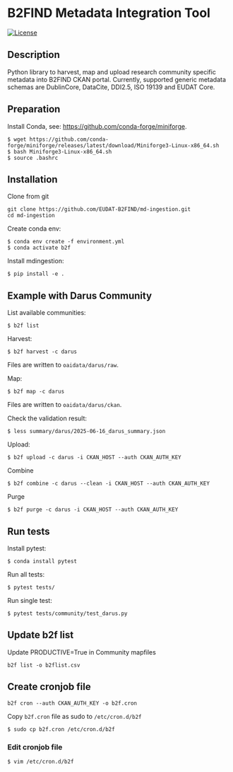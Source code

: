 # B2FIND Metadata Integration Tool

[![License](https://img.shields.io/badge/License-Apache%202.0-blue.svg)](https://opensource.org/licenses/Apache-2.0)

## Description

Python library to harvest, map and upload research community specific metadata into B2FIND CKAN portal. Currently, supported generic metadata schemas are DublinCore, DataCite, DDI2.5, ISO 19139 and EUDAT Core.

## Preparation

Install Conda, see: https://github.com/conda-forge/miniforge.
```
$ wget https://github.com/conda-forge/miniforge/releases/latest/download/Miniforge3-Linux-x86_64.sh
$ bash Miniforge3-Linux-x86_64.sh
$ source .bashrc
```

## Installation

Clone from git
```
git clone https://github.com/EUDAT-B2FIND/md-ingestion.git
cd md-ingestion
```

Create conda env:
```
$ conda env create -f environment.yml
$ conda activate b2f
```

Install mdingestion:
```
$ pip install -e .
```

## Example with Darus Community

List available communities:
```
$ b2f list
```

Harvest:
```
$ b2f harvest -c darus
```

Files are written to `oaidata/darus/raw`.

Map:
```
$ b2f map -c darus
```

Files are written to `oaidata/darus/ckan`.

Check the validation result:
```
$ less summary/darus/2025-06-16_darus_summary.json
```

Upload:
```
$ b2f upload -c darus -i CKAN_HOST --auth CKAN_AUTH_KEY
```

Combine
```
$ b2f combine -c darus --clean -i CKAN_HOST --auth CKAN_AUTH_KEY
```

Purge
```
$ b2f purge -c darus -i CKAN_HOST --auth CKAN_AUTH_KEY
```

## Run tests

Install pytest:
```
$ conda install pytest
```

Run all tests:
```
$ pytest tests/
```

Run single test:
```
$ pytest tests/community/test_darus.py
```
## Update b2f list

Update PRODUCTIVE=True in Community mapfiles
```
b2f list -o b2flist.csv
```
## Create cronjob file
```
b2f cron --auth CKAN_AUTH_KEY -o b2f.cron
```
Copy `b2f.cron` file as sudo to `/etc/cron.d/b2f`
```
$ sudo cp b2f.cron /etc/cron.d/b2f
```
### Edit cronjob file
```
$ vim /etc/cron.d/b2f
```
